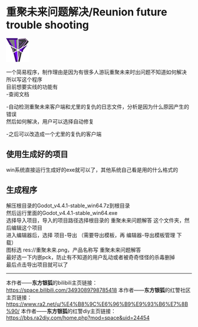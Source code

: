 # 重聚未来问题解决/Reunion future trouble shooting
![重聚未来问题解答](/重聚未来问题解答.png)

一个简易程序，制作理由是因为有很多人游玩重聚未来时出问题不知道如何解决  
所以写这个程序  
目前想要实线的功能有  
-查阅文档

-自动检测重聚未来客户端和尤里的复仇的日志文件，分析是因为什么原因产生的错误  
然后如何解决，用户可以选择自动修复

-之后可以改造成一个尤里的复仇的客户端

## 使用生成好的项目
win系统直接运行生成好的exe就可以了，其他系统自己看是用的什么格式的

## 生成程序
解压根目录的Godot_v4.4.1-stable_win64.7z到根目录  
然后运行里面的Godot_v4.4.1-stable_win64.exe  
选择导入项目，导入的项目路径选择根目录的 重聚未来问题解答 这个文件夹，然后编辑这个项目  
进入编辑器后，选择 项目-导出 （需要导出模板，再 编辑器-导出模板管理 下载）  
图标选 res://重聚未来.png，产品名称写 重聚未来问题解答  
最好选一下内嵌pck，防止有不知道的用户乱动或者被奇奇怪怪的杀毒删掉  
最后点击导出项目就可以了

***
本作者——**东方银狐**的bilibili主页链接：https://space.bilibili.com/3493089798785418
本作者——**东方银狐**的红警社区主页链接：https://www.ra2.net/u/%E4%B8%9C%E6%96%B9%E9%93%B6%E7%8B%90/
本作者——**东方银狐**的红警diy主页链接：https://bbs.ra2diy.com/home.php?mod=space&uid=24454
